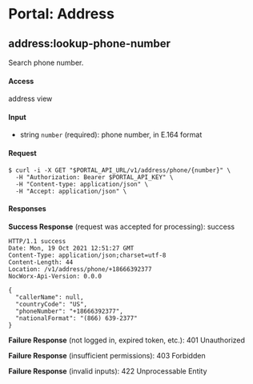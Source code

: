 # Portal: Address

## address:lookup-phone-number
Search phone number.

#### Access
address view

#### Input
- string `number` (required): phone number, in E.164 format

#### Request
```
$ curl -i -X GET "$PORTAL_API_URL/v1/address/phone/{number}" \
  -H "Authorization: Bearer $PORTAL_API_KEY" \
  -H "Content-type: application/json" \
  -H "Accept: application/json" \
```

#### Responses
**Success Response** (request was accepted for processing): success
```
HTTP/1.1 success
Date: Mon, 19 Oct 2021 12:51:27 GMT
Content-Type: application/json;charset=utf-8
Content-Length: 44
Location: /v1/address/phone/+18666392377
NocWorx-Api-Version: 0.0.0

{
  "callerName": null,
  "countryCode": "US",
  "phoneNumber": "+18666392377",
  "nationalFormat": "(866) 639-2377"
}
```

**Failure Response** (not logged in, expired token, etc.): 401 Unauthorized

**Failure Response** (insufficient permissions): 403 Forbidden

**Failure Response** (invalid inputs): 422 Unprocessable Entity
